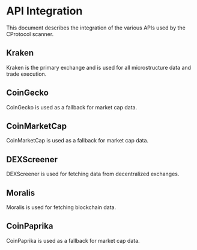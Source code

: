 # API Integration

This document describes the integration of the various APIs used by the CProtocol scanner.

## Kraken

Kraken is the primary exchange and is used for all microstructure data and trade execution.

## CoinGecko

CoinGecko is used as a fallback for market cap data.

## CoinMarketCap

CoinMarketCap is used as a fallback for market cap data.

## DEXScreener

DEXScreener is used for fetching data from decentralized exchanges.

## Moralis

Moralis is used for fetching blockchain data.

## CoinPaprika

CoinPaprika is used as a fallback for market cap data.
